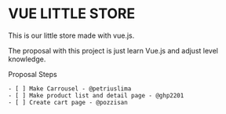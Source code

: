 # VUE LITTLE STORE

This is our little store made with vue.js.

The proposal with this project is just learn Vue.js and adjust level knowledge.

Proposal Steps

    - [ ] Make Carrousel - @petriuslima
    - [ ] Make product list and detail page - @ghp2201
    - [ ] Create cart page - @pozzisan
